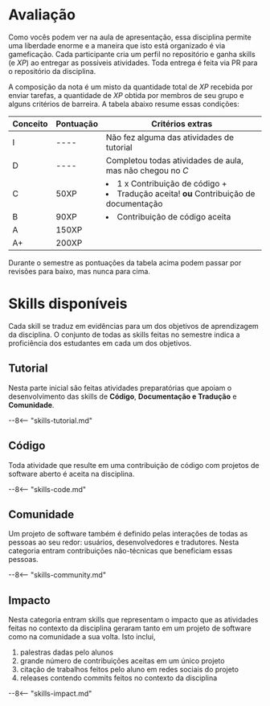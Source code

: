 # Avaliação

Como vocês podem ver na aula de apresentação, essa disciplina permite uma liberdade enorme e a maneira que isto está organizado é via gameficação. Cada participante cria um perfil no repositório e ganha skills (e *XP*) ao entregar as possíveis atividades. Toda entrega é feita via PR para o repositório da disciplina.

A composição da nota é um misto da quantidade total de *XP* recebida por enviar tarefas, a quantidade de *XP* obtida por membros de seu grupo e alguns critérios de barreira. A tabela abaixo resume essas condições:

Conceito | Pontuação            | Critérios extras
-------- | -------------------- | ------------------------------------------
I        | ----                 | Não fez alguma das atividades de tutorial
D        | ----                 | Completou todas atividades de aula, mas não chegou no *C*
C        | 50XP                 | <li>1 x Contribuição de código + </li><li>Tradução aceita! <b>ou</b> Contribuição de documentação</li>
B        | 90XP                 | <li>Contribuição de código aceita </li>
A        | 150XP                | 
A+       | 200XP                |

Durante o semestre as pontuações da tabela acima podem passar por revisões para baixo, mas nunca para cima. 

# Skills disponíveis

Cada skill se traduz em evidências para um dos objetivos de aprendizagem da disciplina. O conjunto de todas as skills feitas no semestre indica a proficiência dos estudantes em cada um dos objetivos. 

## Tutorial

Nesta parte inicial são feitas atividades preparatórias que apoiam o desenvolvimento das skills de **Código**, **Documentação e Tradução** e **Comunidade**.

--8<-- "skills-tutorial.md"

## Código

Toda atividade que resulte em uma contribuição de código com projetos de software aberto é aceita na disciplina.  

--8<-- "skills-code.md"

## Comunidade

Um projeto de software também é definido pelas interações de todas as pessoas ao seu redor: usuários, desenvolvedores e tradutores. Nesta categoria entram contribuições não-técnicas que beneficiam essas pessoas.

--8<-- "skills-community.md"


## Impacto

Nesta categoria entram skills que representam o impacto que as atividades feitas no contexto da disciplina geraram tanto em um projeto de software como na comunidade a sua volta. Isto inclui, 

1. palestras dadas pelo alunos
1. grande número de contribuições aceitas em um único projeto
1. citação de trabalhos feitos pelo aluno em redes sociais do projeto
1. releases contendo commits feitos no contexto da disciplina

--8<-- "skills-impact.md"
